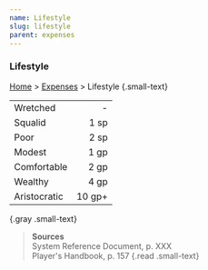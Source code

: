 ```yaml
---
name: Lifestyle
slug: lifestyle
parent: expenses
---
```

### Lifestyle
[Home](dm-operations-center) > [Expenses](expenses) > Lifestyle {.small-text}

|||
|:-------------|------:|
| Wretched     |     - |
| Squalid      |  1 sp |
| Poor         |  2 sp |
| Modest       |  1 gp |
| Comfortable  |  2 gp |
| Wealthy      |  4 gp |
| Aristocratic | 10 gp+ |
{.gray .small-text}

> **Sources** <br/>
> System Reference Document, p. XXX<br/>
> Player's Handbook, p. 157
{.read .small-text}